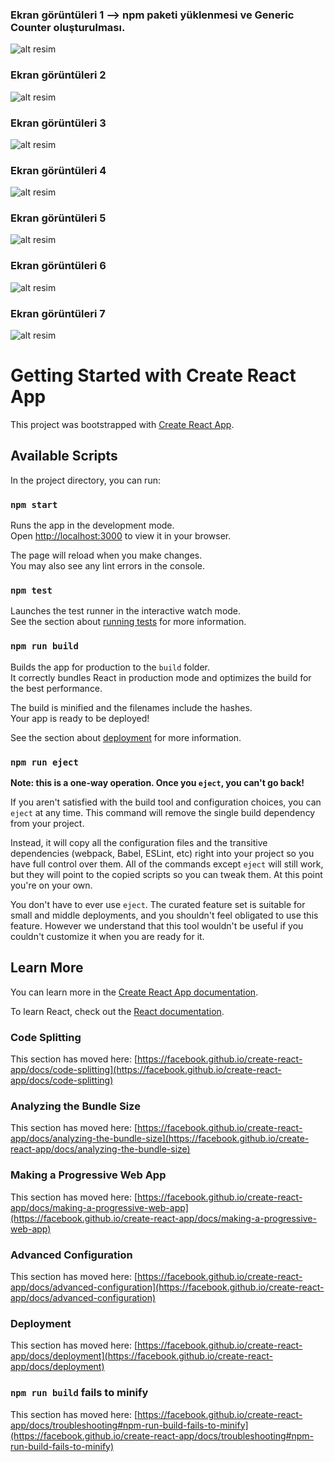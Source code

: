 
### Ekran görüntüleri 1 --> npm paketi yüklenmesi ve Generic Counter oluşturulması.
![alt resim](https://raw.githubusercontent.com/ordinat05/react_yararli_paketler/master/src/appScreenShots/new.PNG)

### Ekran görüntüleri 2
![alt resim](https://raw.githubusercontent.com/ordinat05/react_yararli_paketler/master/src/appScreenShots/start.PNG)

### Ekran görüntüleri 3
![alt resim](https://raw.githubusercontent.com/ordinat05/react_yararli_paketler/master/src/appScreenShots/tricks.PNG)

### Ekran görüntüleri 4
![alt resim](https://raw.githubusercontent.com/ordinat05/react_yararli_paketler/master/src/appScreenShots2/IconPaketiniT%C3%BCmComponentteTekStilde.PNG)

### Ekran görüntüleri 5
![alt resim](https://raw.githubusercontent.com/ordinat05/react_yararli_paketler/master/src/appScreenShots2/IconPaketleri1.PNG)

### Ekran görüntüleri 6
![alt resim](https://raw.githubusercontent.com/ordinat05/react_yararli_paketler/master/src/appScreenShots2/IconPaketleri2.PNG)

### Ekran görüntüleri 7
![alt resim](https://raw.githubusercontent.com/ordinat05/react_yararli_paketler/master/src/appScreenShots3/toastMesajlari1.png)





# Getting Started with Create React App

This project was bootstrapped with [Create React App](https://github.com/facebook/create-react-app).

## Available Scripts

In the project directory, you can run:

### `npm start`

Runs the app in the development mode.\
Open [http://localhost:3000](http://localhost:3000) to view it in your browser.

The page will reload when you make changes.\
You may also see any lint errors in the console.

### `npm test`

Launches the test runner in the interactive watch mode.\
See the section about [running tests](https://facebook.github.io/create-react-app/docs/running-tests) for more information.

### `npm run build`

Builds the app for production to the `build` folder.\
It correctly bundles React in production mode and optimizes the build for the best performance.

The build is minified and the filenames include the hashes.\
Your app is ready to be deployed!

See the section about [deployment](https://facebook.github.io/create-react-app/docs/deployment) for more information.

### `npm run eject`

**Note: this is a one-way operation. Once you `eject`, you can't go back!**

If you aren't satisfied with the build tool and configuration choices, you can `eject` at any time. This command will remove the single build dependency from your project.

Instead, it will copy all the configuration files and the transitive dependencies (webpack, Babel, ESLint, etc) right into your project so you have full control over them. All of the commands except `eject` will still work, but they will point to the copied scripts so you can tweak them. At this point you're on your own.

You don't have to ever use `eject`. The curated feature set is suitable for small and middle deployments, and you shouldn't feel obligated to use this feature. However we understand that this tool wouldn't be useful if you couldn't customize it when you are ready for it.

## Learn More

You can learn more in the [Create React App documentation](https://facebook.github.io/create-react-app/docs/getting-started).

To learn React, check out the [React documentation](https://reactjs.org/).

### Code Splitting

This section has moved here: [https://facebook.github.io/create-react-app/docs/code-splitting](https://facebook.github.io/create-react-app/docs/code-splitting)

### Analyzing the Bundle Size

This section has moved here: [https://facebook.github.io/create-react-app/docs/analyzing-the-bundle-size](https://facebook.github.io/create-react-app/docs/analyzing-the-bundle-size)

### Making a Progressive Web App

This section has moved here: [https://facebook.github.io/create-react-app/docs/making-a-progressive-web-app](https://facebook.github.io/create-react-app/docs/making-a-progressive-web-app)

### Advanced Configuration

This section has moved here: [https://facebook.github.io/create-react-app/docs/advanced-configuration](https://facebook.github.io/create-react-app/docs/advanced-configuration)

### Deployment

This section has moved here: [https://facebook.github.io/create-react-app/docs/deployment](https://facebook.github.io/create-react-app/docs/deployment)

### `npm run build` fails to minify

This section has moved here: [https://facebook.github.io/create-react-app/docs/troubleshooting#npm-run-build-fails-to-minify](https://facebook.github.io/create-react-app/docs/troubleshooting#npm-run-build-fails-to-minify)
